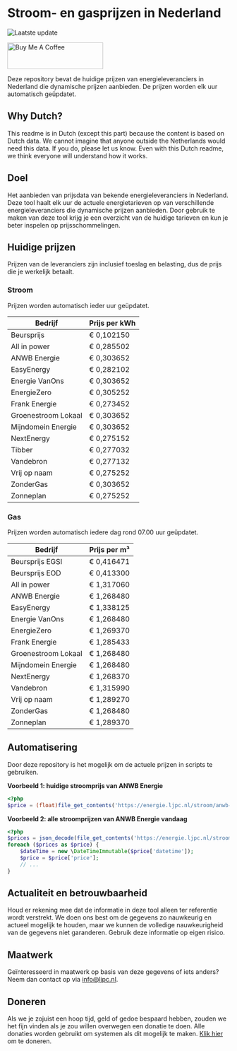 # Stroom- en gasprijzen in Nederland

![Laatste update](https://img.shields.io/badge/laatste%20update-2024--10--30%2013%3A00%20CET-brightgreen)

<a href="https://www.buymeacoffee.com/Lars-" target="_blank"><img src="https://cdn.buymeacoffee.com/buttons/v2/default-orange.png" alt="Buy Me A Coffee" height="60" style="height: 60px !important;width: 217px !important;" ></a>

Deze repository bevat de huidige prijzen van energieleveranciers in Nederland die dynamische prijzen aanbieden. De prijzen worden elk uur automatisch geüpdatet.

## Why Dutch?

This readme is in Dutch (except this part) because the content is based on Dutch data. We cannot imagine that anyone outside the Netherlands would need this data. If you do, please let us know. Even with this Dutch readme, we think
everyone will understand how it works.

## Doel

Het aanbieden van prijsdata van bekende energieleveranciers in Nederland. Deze tool haalt elk uur de actuele energietarieven op van verschillende energieleveranciers die dynamische prijzen aanbieden. Door gebruik te maken van deze tool
krijg je een overzicht van de huidige tarieven en kun je beter inspelen op prijsschommelingen.

## Huidige prijzen

Prijzen van de leveranciers zijn inclusief toeslag en belasting, dus de prijs die je werkelijk betaalt.

### Stroom

Prijzen worden automatisch ieder uur geüpdatet.

 Bedrijf | Prijs per kWh 
---------|---------------
Beursprijs | € 0,102150
All in power | € 0,285502
ANWB Energie | € 0,303652
EasyEnergy | € 0,282102
Energie VanOns | € 0,303652
EnergieZero | € 0,305252
Frank Energie | € 0,273452
Groenestroom Lokaal | € 0,303652
Mijndomein Energie | € 0,303652
NextEnergy | € 0,275152
Tibber | € 0,277032
Vandebron | € 0,277132
Vrij op naam | € 0,275252
ZonderGas | € 0,303652
Zonneplan | € 0,275252


### Gas

Prijzen worden automatisch iedere dag rond 07.00 uur geüpdatet.

 Bedrijf | Prijs per m³ 
---------|--------------
Beursprijs EGSI | € 0,416471
Beursprijs EOD | € 0,413300
All in power | € 1,317060
ANWB Energie | € 1,268480
EasyEnergy | € 1,338125
Energie VanOns | € 1,268480
EnergieZero | € 1,269370
Frank Energie | € 1,285433
Groenestroom Lokaal | € 1,268480
Mijndomein Energie | € 1,268480
NextEnergy | € 1,268370
Vandebron | € 1,315990
Vrij op naam | € 1,289270
ZonderGas | € 1,268480
Zonneplan | € 1,289370


## Automatisering

Door deze repository is het mogelijk om de actuele prijzen in scripts te gebruiken.

**Voorbeeld 1: huidige stroomprijs van ANWB Energie**

```php
<?php
$price = (float)file_get_contents('https://energie.ljpc.nl/stroom/anwb-energie-nu.txt');

```

**Voorbeeld 2: alle stroomprijzen van ANWB Energie vandaag**

```php
<?php
$prices = json_decode(file_get_contents('https://energie.ljpc.nl/stroom/all-in-power-vandaag.json'),true);
foreach ($prices as $price) {
    $dateTime = new \DateTimeImmutable($price['datetime']);
    $price = $price['price'];
    // ...
}
```

## Actualiteit en betrouwbaarheid

Houd er rekening mee dat de informatie in deze tool alleen ter referentie wordt verstrekt. We doen ons best om de gegevens zo nauwkeurig en actueel mogelijk te houden, maar we kunnen de volledige nauwkeurigheid van de gegevens niet
garanderen. Gebruik deze informatie op eigen risico.

## Maatwerk

Geïnteresseerd in maatwerk op basis van deze gegevens of iets anders? Neem dan contact op
via [info@ljpc.nl](mailto:info@ljpc.nl?subject=Energie%20prijzen).

## Doneren

Als we je zojuist een hoop tijd, geld of gedoe bespaard hebben, zouden we het fijn vinden als je zou willen overwegen een
donatie te doen. Alle donaties worden gebruikt om systemen als dit mogelijk te
maken. [Klik hier](https://www.buymeacoffee.com/Lars-) om te doneren.
